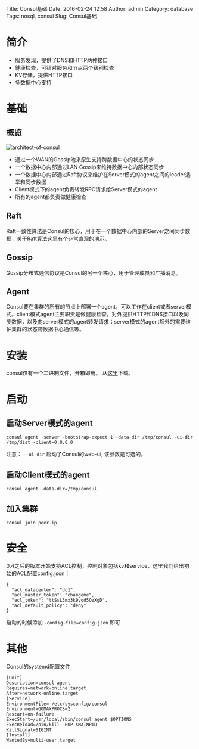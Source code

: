 Title: Consul基础
Date: 2016-02-24 12:58
Author: admin
Category: database
Tags: nosql, consul
Slug: Consul基础
 
 
# 简介

* 服务发现，提供了DNS和HTTP两种接口
* 健康检查，可针对服务和节点两个级别检查
* KV存储，提供HTTP接口
* 多数据中心支持

# 基础

## 概览

![architect-of-consul](https://www.consul.io/assets/images/consul-arch-5d4e3623.png)

* 通过一个WAN的Gossip池来原生支持跨数据中心的状态同步
* 一个数据中心内部通过LAN Gossip来维持数据中心内部状态同步
* 一个数据中心内部通过Raft协议来维护在Server模式的agent之间的leader选举和同步数据
* Client模式下的agent负责转发RPC请求给Server模式的agent
* 所有的agent都负责做健康检查

## Raft

Raft一致性算法是Consul的核心，用于在一个数据中心内部的Server之间同步数据，关于Raft算法[这里](http://thesecretlivesofdata.com/raft)有个非常直观的演示。

## Gossip

Gossip分布式通信协议是Consul的另一个核心，用于管理成员和广播消息。

## Agent

Consul要在集群的所有的节点上部署一个agent，可以工作在client或者server模式。client模式agent主要职责是做健康检查，对外提供HTTP和DNS接口以及同步数据，以及向server模式的agent转发请求；server模式的agent额外的需要维护集群的状态跨数据中心通信等。

# 安装

consul仅有一个二进制文件，开箱即用。 从[这里](https://www.consul.io/downloads.html)下载。

# 启动

## 启动Server模式的agent

    consul agent -server -bootstrap-expect 1 -data-dir /tmp/consul -ui-dir /tmp/dist -client=0.0.0.0

注意： `--ui-dir` 启动了Consul的web-ui, 该参数是可选的。

## 启动Client模式的agent

    consul agent -data-dir=/tmp/consul

## 加入集群

    consul join peer-ip

# 安全

0.4之后的版本开始支持ACL控制，控制对象包括kv和service，这里我们给出初始的ACL配置config.json：

```
{
  "acl_datacenter": "dc1",
  "acl_master_token": "changeme",
  "acl_token": "ttSsL3mx3k9vqd5OzXgD",
  "acl_default_policy": "deny"
}
```

启动的时候添加 `-config-file=config.json` 即可

# 其他

Consul的systemd配置文件

```
[Unit]
Description=consul agent
Requires=network-online.target
After=network-online.target
[Service]
EnvironmentFile=-/etc/sysconfig/consul
Environment=GOMAXPROCS=2
Restart=on-failure
ExecStart=/usr/local/sbin/consul agent $OPTIONS
ExecReload=/bin/kill -HUP $MAINPID
KillSignal=SIGINT
[Install]
WantedBy=multi-user.target
```
